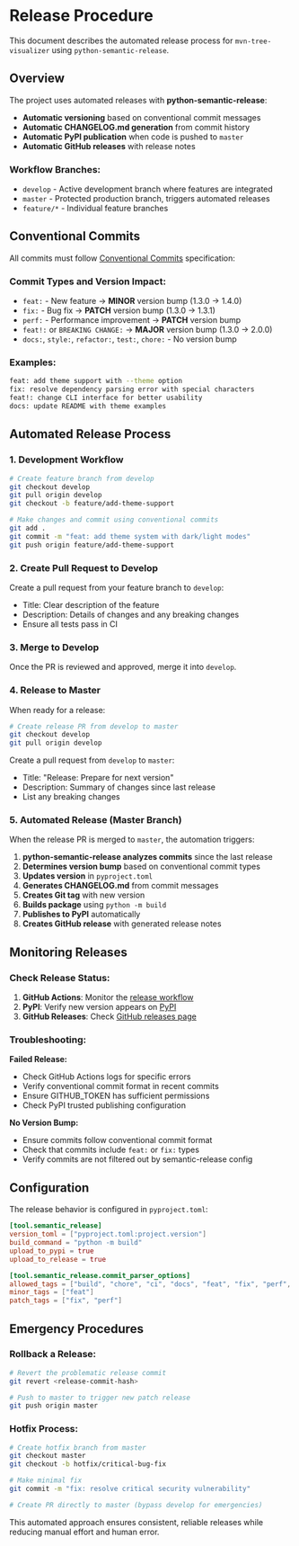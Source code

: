 # Release Procedure

This document describes the automated release process for `mvn-tree-visualizer` using `python-semantic-release`.

## Overview

The project uses automated releases with **python-semantic-release**:
- **Automatic versioning** based on conventional commit messages
- **Automatic CHANGELOG.md generation** from commit history
- **Automatic PyPI publication** when code is pushed to `master`
- **Automatic GitHub releases** with release notes

### Workflow Branches:
- `develop` - Active development branch where features are integrated
- `master` - Protected production branch, triggers automated releases
- `feature/*` - Individual feature branches

## Conventional Commits

All commits must follow [Conventional Commits](https://www.conventionalcommits.org/) specification:

### Commit Types and Version Impact:
- `feat:` - New feature → **MINOR** version bump (1.3.0 → 1.4.0)
- `fix:` - Bug fix → **PATCH** version bump (1.3.0 → 1.3.1)  
- `perf:` - Performance improvement → **PATCH** version bump
- `feat!:` or `BREAKING CHANGE:` → **MAJOR** version bump (1.3.0 → 2.0.0)
- `docs:`, `style:`, `refactor:`, `test:`, `chore:` - No version bump

### Examples:
```bash
feat: add theme support with --theme option
fix: resolve dependency parsing error with special characters  
feat!: change CLI interface for better usability
docs: update README with theme examples
```

## Automated Release Process

### 1. Development Workflow

```bash
# Create feature branch from develop
git checkout develop
git pull origin develop
git checkout -b feature/add-theme-support

# Make changes and commit using conventional commits
git add .
git commit -m "feat: add theme system with dark/light modes"
git push origin feature/add-theme-support
```

### 2. Create Pull Request to Develop

Create a pull request from your feature branch to `develop`:
- Title: Clear description of the feature
- Description: Details of changes and any breaking changes
- Ensure all tests pass in CI

### 3. Merge to Develop

Once the PR is reviewed and approved, merge it into `develop`.

### 4. Release to Master

When ready for a release:

```bash
# Create release PR from develop to master
git checkout develop
git pull origin develop
```

Create a pull request from `develop` to `master`:
- Title: "Release: Prepare for next version"
- Description: Summary of changes since last release
- List any breaking changes

### 5. Automated Release (Master Branch)

When the release PR is merged to `master`, the automation triggers:

1. **python-semantic-release analyzes commits** since the last release
2. **Determines version bump** based on conventional commit types
3. **Updates version** in `pyproject.toml`
4. **Generates CHANGELOG.md** from commit messages
5. **Creates Git tag** with new version
6. **Builds package** using `python -m build`
7. **Publishes to PyPI** automatically
8. **Creates GitHub release** with generated release notes

## Monitoring Releases

### Check Release Status:
1. **GitHub Actions**: Monitor the [release workflow](https://github.com/dyka3773/mvn-tree-visualizer/actions)
2. **PyPI**: Verify new version appears on [PyPI](https://pypi.org/project/mvn-tree-visualizer/)
3. **GitHub Releases**: Check [GitHub releases page](https://github.com/dyka3773/mvn-tree-visualizer/releases)

### Troubleshooting:

**Failed Release:**
- Check GitHub Actions logs for specific errors
- Verify conventional commit format in recent commits
- Ensure GITHUB_TOKEN has sufficient permissions
- Check PyPI trusted publishing configuration

**No Version Bump:**
- Ensure commits follow conventional commit format
- Check that commits include `feat:` or `fix:` types
- Verify commits are not filtered out by semantic-release config

## Configuration

The release behavior is configured in `pyproject.toml`:

```toml
[tool.semantic_release]
version_toml = ["pyproject.toml:project.version"]
build_command = "python -m build"
upload_to_pypi = true
upload_to_release = true

[tool.semantic_release.commit_parser_options]
allowed_tags = ["build", "chore", "ci", "docs", "feat", "fix", "perf", "style", "refactor", "test"]
minor_tags = ["feat"]
patch_tags = ["fix", "perf"]
```

## Emergency Procedures

### Rollback a Release:
```bash
# Revert the problematic release commit
git revert <release-commit-hash>

# Push to master to trigger new patch release
git push origin master
```

### Hotfix Process:
```bash
# Create hotfix branch from master
git checkout master
git checkout -b hotfix/critical-bug-fix

# Make minimal fix
git commit -m "fix: resolve critical security vulnerability"

# Create PR directly to master (bypass develop for emergencies)
```

This automated approach ensures consistent, reliable releases while reducing manual effort and human error.
